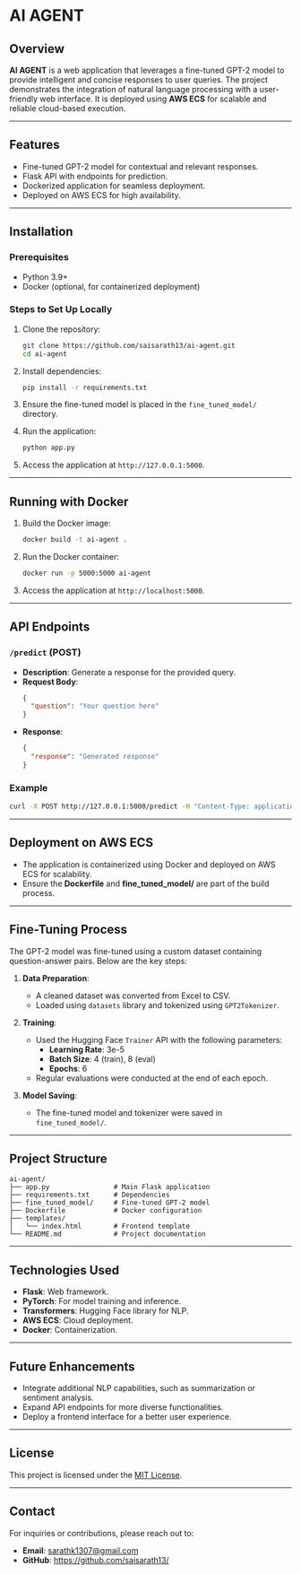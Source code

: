 # AI AGENT

## Overview
**AI AGENT** is a web application that leverages a fine-tuned GPT-2 model to provide intelligent and concise responses to user queries. The project demonstrates the integration of natural language processing with a user-friendly web interface. It is deployed using **AWS ECS** for scalable and reliable cloud-based execution.

---

## Features
- Fine-tuned GPT-2 model for contextual and relevant responses.
- Flask API with endpoints for prediction.
- Dockerized application for seamless deployment.
- Deployed on AWS ECS for high availability.

---

## Installation

### Prerequisites
- Python 3.9+
- Docker (optional, for containerized deployment)

### Steps to Set Up Locally
1. Clone the repository:
   ```bash
   git clone https://github.com/saisarath13/ai-agent.git
   cd ai-agent
   ```

2. Install dependencies:
   ```bash
   pip install -r requirements.txt
   ```

3. Ensure the fine-tuned model is placed in the `fine_tuned_model/` directory.

4. Run the application:
   ```bash
   python app.py
   ```

5. Access the application at `http://127.0.0.1:5000`.

---

## Running with Docker
1. Build the Docker image:
   ```bash
   docker build -t ai-agent .
   ```

2. Run the Docker container:
   ```bash
   docker run -p 5000:5000 ai-agent
   ```

3. Access the application at `http://localhost:5000`.

---

## API Endpoints
### **`/predict`** (POST)
- **Description**: Generate a response for the provided query.
- **Request Body**:
  ```json
  {
    "question": "Your question here"
  }
  ```
- **Response**:
  ```json
  {
    "response": "Generated response"
  }
  ```

### **Example**
```bash
curl -X POST http://127.0.0.1:5000/predict -H "Content-Type: application/json" -d '{"question": ""}'
```

---

## Deployment on AWS ECS
- The application is containerized using Docker and deployed on AWS ECS for scalability.
- Ensure the **Dockerfile** and **fine_tuned_model/** are part of the build process.

---

## Fine-Tuning Process
The GPT-2 model was fine-tuned using a custom dataset containing question-answer pairs. Below are the key steps:
1. **Data Preparation**:
   - A cleaned dataset was converted from Excel to CSV.
   - Loaded using `datasets` library and tokenized using `GPT2Tokenizer`.

2. **Training**:
   - Used the Hugging Face `Trainer` API with the following parameters:
     - **Learning Rate**: 3e-5
     - **Batch Size**: 4 (train), 8 (eval)
     - **Epochs**: 6
   - Regular evaluations were conducted at the end of each epoch.

3. **Model Saving**:
   - The fine-tuned model and tokenizer were saved in `fine_tuned_model/`.

---

## Project Structure
```
ai-agent/
├── app.py                # Main Flask application
├── requirements.txt      # Dependencies
├── fine_tuned_model/     # Fine-tuned GPT-2 model
├── Dockerfile            # Docker configuration
├── templates/
│   └── index.html        # Frontend template
└── README.md             # Project documentation
```

---

## Technologies Used
- **Flask**: Web framework.
- **PyTorch**: For model training and inference.
- **Transformers**: Hugging Face library for NLP.
- **AWS ECS**: Cloud deployment.
- **Docker**: Containerization.

---

## Future Enhancements
- Integrate additional NLP capabilities, such as summarization or sentiment analysis.
- Expand API endpoints for more diverse functionalities.
- Deploy a frontend interface for a better user experience.

---

## License
This project is licensed under the [MIT License](LICENSE).

---

## Contact
For inquiries or contributions, please reach out to:
- **Email**: sarathk1307@gmail.com
- **GitHub**: https://github.com/saisarath13/
```

